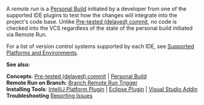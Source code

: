 [//]: # (title: Remote Run)
[//]: # (auxiliary-id: Remote Run)
A _remote run_ is a [Personal Build](personal-build.md) initiated by a developer from one of the supported IDE plugins to test how the changes will integrate into the project's code base. Unlike [Pre-tested (delayed) commit](pre-tested-delayed-commit.md), no code is checked into the VCS regardless of the state of the personal build initiated via Remote Run.



For a list of version control systems supported by each IDE, see [Supported Platforms and Environments](supported-platforms-and-environments.md).


__See also:__

__Concepts__: [Pre-tested (delayed) commit](pre-tested-delayed-commit.md) | [Personal Build](personal-build.md)   
__Remote Run on Branch:__ [Branch Remote Run Trigger](branch-remote-run-trigger.md)   
__Installing Tools__: [IntelliJ Platform Plugin](intellij-platform-plugin.md) | [Eclipse Plugin](eclipse-plugin.md) | [Visual Studio Addin](visual-studio-addin.md)   
__Troubleshooting__ [Reporting Issues](reporting-issues.md)
